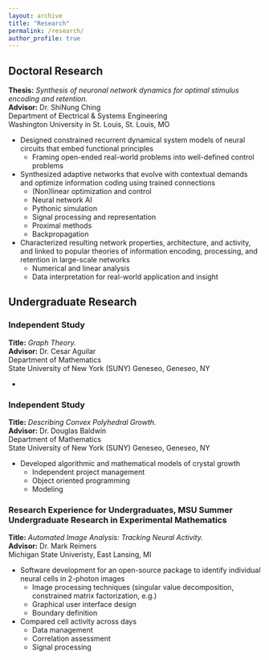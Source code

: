```yaml
---
layout: archive
title: "Research"
permalink: /research/
author_profile: true
---
```


## Doctoral Research
**Thesis:** <em>Synthesis of neuronal network dynamics for optimal stimulus encoding and retention.</em> <br>
**Advisor:** Dr. ShiNung Ching <br>
Department of Electrical & Systems Engineering <br> 
Washington University in St. Louis, St. Louis, MO

  * Designed constrained recurrent dynamical system models of neural circuits that embed functional principles
    * Framing open-ended real-world problems into well-defined control problems
  * Synthesized adaptive networks that evolve with contextual demands and optimize information coding using trained connections
    * (Non)linear optimization and control
    * Neural network AI
    * Pythonic simulation
    * Signal processing and representation
    * Proximal methods
    * Backpropagation
  * Characterized resulting network properties, architecture, and activity, and linked to popular theories of information encoding, processing, and retention in large-scale networks
    * Numerical and linear analysis
    * Data interpretation for real-world application and insight



## Undergraduate Research
### Independent Study
**Title:** <em>Graph Theory.</em> <br> 
**Advisor:** Dr. Cesar Aguilar <br> 
Department of Mathematics <br>
State University of New York (SUNY) Geneseo, Geneseo, NY <br>

  * 
  
   
### Independent Study
**Title:** <em>Describing Convex Polyhedral Growth.</em> <br> 
**Advisor:** Dr. Douglas Baldwin <br> 
Department of Mathematics <br>
State University of New York (SUNY) Geneseo, Geneseo, NY <br>

  * Developed algorithmic and mathematical models of crystal growth
    * Independent project management
    * Object oriented programming
    * Modeling



### Research Experience for Undergraduates, MSU Summer Undergraduate Research in Experimental Mathematics
**Title:** <em> Automated Image Analysis: Tracking Neural Activity.</em> <br> 
**Advisor:** Dr. Mark Reimers <br> 
Michigan State Univeristy, East Lansing, MI

  * Software development for an open-source package to identify individual neural cells in 2-photon images
    * Image processing techniques (singular value decomposition, constrained matrix factorization, e.g.)
    * Graphical user interface design
    * Boundary definition
  * Compared cell activity across days
    * Data management
    * Correlation assessment
    * Signal processing

